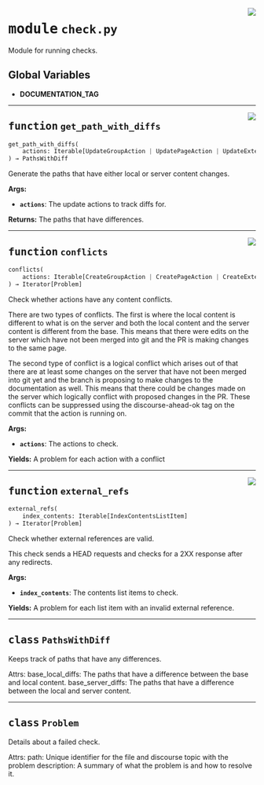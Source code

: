 <!-- markdownlint-disable -->

<a href="../src/gatekeeper/check.py#L0"><img align="right" style="float:right;" src="https://img.shields.io/badge/-source-cccccc?style=flat-square"></a>

# <kbd>module</kbd> `check.py`
Module for running checks. 

**Global Variables**
---------------
- **DOCUMENTATION_TAG**

---

<a href="../src/gatekeeper/check.py#L53"><img align="right" style="float:right;" src="https://img.shields.io/badge/-source-cccccc?style=flat-square"></a>

## <kbd>function</kbd> `get_path_with_diffs`

```python
get_path_with_diffs(
    actions: Iterable[UpdateGroupAction | UpdatePageAction | UpdateExternalRefAction]
) → PathsWithDiff
```

Generate the paths that have either local or server content changes. 



**Args:**
 
 - <b>`actions`</b>:  The update actions to track diffs for. 



**Returns:**
 The paths that have differences. 


---

<a href="../src/gatekeeper/check.py#L159"><img align="right" style="float:right;" src="https://img.shields.io/badge/-source-cccccc?style=flat-square"></a>

## <kbd>function</kbd> `conflicts`

```python
conflicts(
    actions: Iterable[CreateGroupAction | CreatePageAction | CreateExternalRefAction | NoopGroupAction | NoopPageAction | NoopExternalRefAction | UpdateGroupAction | UpdatePageAction | UpdateExternalRefAction | DeleteGroupAction | DeletePageAction | DeleteExternalRefAction]
) → Iterator[Problem]
```

Check whether actions have any content conflicts. 

There are two types of conflicts. The first is where the local content is different to what is on the server and both the local content and the server content is different from the base. This means that there were edits on the server which have not been merged into git and the PR is making changes to the same page. 

The second type of conflict is a logical conflict which arises out of that there are at least some changes on the server that have not been merged into git yet and the branch is proposing to make changes to the documentation as well. This means that there could be changes made on the server which logically conflict with proposed changes in the PR. These conflicts can be suppressed using the discourse-ahead-ok tag on the commit that the action is running on. 



**Args:**
 
 - <b>`actions`</b>:  The actions to check. 



**Yields:**
 A problem for each action with a conflict 


---

<a href="../src/gatekeeper/check.py#L259"><img align="right" style="float:right;" src="https://img.shields.io/badge/-source-cccccc?style=flat-square"></a>

## <kbd>function</kbd> `external_refs`

```python
external_refs(
    index_contents: Iterable[IndexContentsListItem]
) → Iterator[Problem]
```

Check whether external references are valid. 

This check sends a HEAD requests and checks for a 2XX response after any redirects. 



**Args:**
 
 - <b>`index_contents`</b>:  The contents list items to check. 



**Yields:**
 A problem for each list item with an invalid external reference. 


---

## <kbd>class</kbd> `PathsWithDiff`
Keeps track of paths that have any differences. 

Attrs:  base_local_diffs: The paths that have a difference between the base and local content.  base_server_diffs: The paths that have a difference between the local and server content. 





---

## <kbd>class</kbd> `Problem`
Details about a failed check. 

Attrs:  path: Unique identifier for the file and discourse topic with the problem  description: A summary of what the problem is and how to resolve it. 





